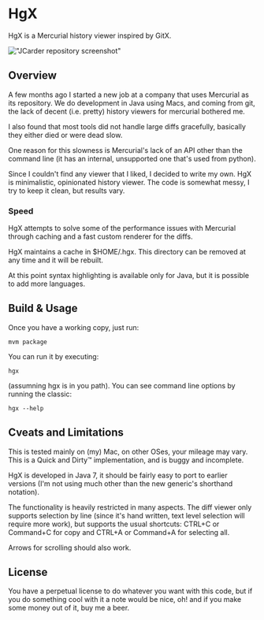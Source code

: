 HgX
===

HgX is a Mercurial history viewer inspired by GitX. 

!["JCarder repository screenshot"](hgx/blob/master/doc/jcarder.png?raw=true)

Overview
-------

A few months ago I started a new job at a company that uses Mercurial as its repository. We do development in Java using Macs, and coming from git, the lack of decent (i.e. pretty) history viewers for mercurial bothered me.

I also found that most tools did not handle large diffs gracefully, basically they either died or were dead slow.

One reason for this slowness is Mercurial's lack of an API other than the command line (it has an internal, unsupported one that's used from python).

Since I couldn't find any viewer that I liked, I decided to write my own. HgX is minimalistic, opinionated history viewer. The code is somewhat messy, I try to keep it clean, but results vary.

### Speed 

HgX attempts to solve some of the performance issues with Mercurial through caching and a fast custom renderer for the diffs.

HgX maintains a cache in $HOME/.hgx. This directory can be removed at any time and it will be rebuilt.

At this point syntax highlighting is available only for Java, but it is possible to add more languages.

Build & Usage
-------------

Once you have a working copy, just run:

    mvm package

You can run it by executing:

    hgx

(assumning hgx is in you path).
You can see command line options by running the classic:

    hgx --help


Cveats and Limitations
----------------------

This is tested mainly on (my) Mac, on other OSes, your mileage may vary. This is a Quick and Dirty™ implementation, and is buggy and incomplete.

HgX is developed in Java 7, it should be fairly easy to port to earlier versions (I'm not using much other than the new generic's shorthand notation).

The functionality is heavily restricted in many aspects. The diff viewer only supports selection by line (since it's hand written, text level selection will require more work), but supports the usual shortcuts: CTRL+C or Command+C for copy and CTRL+A or Command+A for selecting all.

Arrows for scrolling should also work.


License
-------

You have a perpetual license to do whatever you want with this code, but if you do something cool with it a note would be nice, oh! and if you make some money out of it, buy me a beer.
